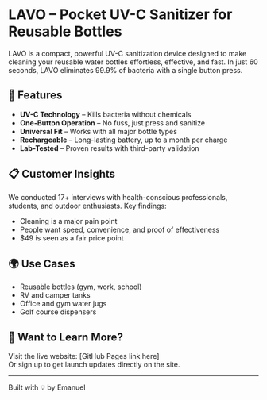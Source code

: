 # LAVO – Pocket UV-C Sanitizer for Reusable Bottles

LAVO is a compact, powerful UV-C sanitization device designed to make cleaning your reusable water bottles effortless, effective, and fast. In just 60 seconds, LAVO eliminates 99.9% of bacteria with a single button press.

## 🚀 Features
- **UV-C Technology** – Kills bacteria without chemicals
- **One-Button Operation** – No fuss, just press and sanitize
- **Universal Fit** – Works with all major bottle types
- **Rechargeable** – Long-lasting battery, up to a month per charge
- **Lab-Tested** – Proven results with third-party validation

## 📋 Customer Insights
We conducted 17+ interviews with health-conscious professionals, students, and outdoor enthusiasts. Key findings:
- Cleaning is a major pain point
- People want speed, convenience, and proof of effectiveness
- $49 is seen as a fair price point

## 🌍 Use Cases
- Reusable bottles (gym, work, school)
- RV and camper tanks
- Office and gym water jugs
- Golf course dispensers

## 📢 Want to Learn More?
Visit the live website: [GitHub Pages link here]  
Or sign up to get launch updates directly on the site.

---

Built with 💡 by Emanuel
